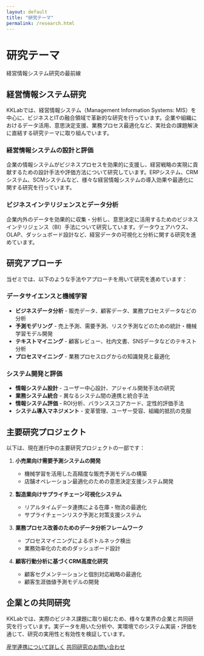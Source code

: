 ```yaml
---
layout: default
title: "研究テーマ"
permalink: /research.html
---
```


<div class="hero">
  <div class="hero-content">
    <h1>研究テーマ</h1>
    <p>経営情報システム研究の最前線</p>
  </div>
</div>

## 経営情報システム研究

KKLabでは、経営情報システム（Management Information Systems: MIS）を中心に、ビジネスとITの融合領域で革新的な研究を行っています。企業や組織におけるデータ活用、意思決定支援、業務プロセス最適化など、実社会の課題解決に直結する研究テーマに取り組んでいます。

<div class="card">
  <h3>経営情報システムの設計と評価</h3>
  <p>企業の情報システムがビジネスプロセスを効果的に支援し、経営戦略の実現に貢献するための設計手法や評価方法について研究しています。ERPシステム、CRMシステム、SCMシステムなど、様々な経営情報システムの導入効果や最適化に関する研究を行っています。</p>
</div>

<div class="card">
  <h3>ビジネスインテリジェンスとデータ分析</h3>
  <p>企業内外のデータを効果的に収集・分析し、意思決定に活用するためのビジネスインテリジェンス（BI）手法について研究しています。データウェアハウス、OLAP、ダッシュボード設計など、経営データの可視化と分析に関する研究を進めています。</p>
</div>

## 研究アプローチ

当ゼミでは、以下のような手法やアプローチを用いて研究を進めています：

<div class="card">
  <h3>データサイエンスと機械学習</h3>
  <ul>
    <li><strong>ビジネスデータ分析</strong> - 販売データ、顧客データ、業務プロセスデータなどの分析</li>
    <li><strong>予測モデリング</strong> - 売上予測、需要予測、リスク予測などのための統計・機械学習モデル開発</li>
    <li><strong>テキストマイニング</strong> - 顧客レビュー、社内文書、SNSデータなどのテキスト分析</li>
    <li><strong>プロセスマイニング</strong> - 業務プロセスログからの知識発見と最適化</li>
  </ul>
</div>

<div class="card">
  <h3>システム開発と評価</h3>
  <ul>
    <li><strong>情報システム設計</strong> - ユーザー中心設計、アジャイル開発手法の研究</li>
    <li><strong>業務システム統合</strong> - 異なるシステム間の連携と統合手法</li>
    <li><strong>情報システム評価</strong> - ROI分析、バランススコアカード、定性的評価手法</li>
    <li><strong>システム導入マネジメント</strong> - 変革管理、ユーザー受容、組織的抵抗の克服</li>
  </ul>
</div>

## 主要研究プロジェクト

以下は、現在進行中の主要研究プロジェクトの一部です：

1. **小売業向け需要予測システムの開発**
   - 機械学習を活用した高精度な販売予測モデルの構築
   - 店舗オペレーション最適化のための意思決定支援システム開発

2. **製造業向けサプライチェーン可視化システム**
   - リアルタイムデータ連携による在庫・物流の最適化
   - サプライチェーンリスク予測と対策支援システム

3. **業務プロセス改善のためのデータ分析フレームワーク**
   - プロセスマイニングによるボトルネック検出
   - 業務効率化のためのダッシュボード設計

4. **顧客行動分析に基づくCRM高度化研究**
   - 顧客セグメンテーションと個別対応戦略の最適化
   - 顧客生涯価値予測モデルの開発

## 企業との共同研究

KKLabでは、実際のビジネス課題に取り組むため、様々な業界の企業と共同研究を行っています。実データを用いた分析や、実環境でのシステム実装・評価を通じて、研究の実用性と有効性を検証しています。

<a href="/collaboration.html" class="button">産学連携について詳しく</a>
<a href="/contact.html" class="button">共同研究のお問い合わせ</a>
